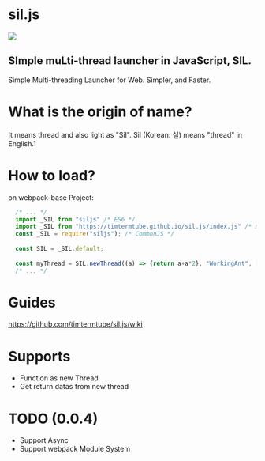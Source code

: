 # sil.js
<div style="text-align: left;"><a href="https://www.npmjs.com/package/siljs"><img src="https://img.shields.io/npm/v/siljs?style=flat-square"/></a></div>

<h2>SImple muLti-thread launcher in JavaScript, SIL.</h2>
Simple Multi-threading Launcher for Web. Simpler, and Faster.

# What is the origin of name?
It means thread and also light as "Sil". 
Sil (Korean: 실) means "thread" in English.1

# How to load?
on webpack-base Project:
```javascript
  /* ... */
  import _SIL from "siljs" /* ES6 */
  import _SIL from "https://timtermtube.github.io/sil.js/index.js" /* module tag in html */
  const _SIL = require("siljs"); /* CommonJS */ 
  
  const SIL = _SIL.default;
  
  const myThread = SIL.newThread((a) => {return a+a*2}, "WorkingAnt", [15], (x) => { /* When returned, It'll be worked */ console.log(x.data)});
  /* ... */ 
```

# Guides
https://github.com/timtermtube/sil.js/wiki

# Supports
* Function as new Thread
* Get return datas from new thread

# TODO (0.0.4) 
* Support Async
* Support webpack Module System
